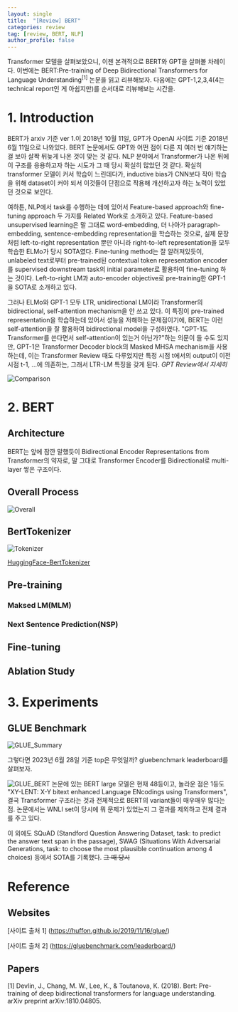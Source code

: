 ```yaml
---
layout: single
title:  "[Review] BERT"
categories: review
tag: [review, BERT, NLP]
author_profile: false
---
```


Transformer 모델을 살펴보았으니, 이젠 본격적으로 BERT와 GPT을 살펴볼 차례이다. 이번에는 BERT:Pre-training of Deep Bidirectional Transformers for Language Understanding<sup>[1]</sup> 논문을 읽고 리뷰해보자. 다음에는 GPT-1,2,3,4(4는 technical report인 게 아쉽지만)를 순서대로 리뷰해보는 시간을.

# 1. Introduction
BERT가 arxiv 기준 ver 1.이 2018년 10월 11일, GPT가 OpenAI 사이트 기준 2018년 6월 11일으로 나와있다. BERT 논문에서도 GPT와 어떤 점이 다른 지 여러 번 얘기하는 걸 보아 살짝 뒤늦게 나온 것이 맞는 것 같다. NLP 분야에서 Transformer가 나온 뒤에 이 구조를 응용하고자 하는 시도가 그 때 당시 확실히 많았던 것 같다. 확실히 transformer 모델이 커서 학습이 느린데다가, inductive bias가 CNN보다 작아 학습을 위해 dataset이 커야 되서 이것들이 단점으로 작용해 개선하고자 하는 노력이 있었던 것으로 보인다.

여하튼, NLP에서 task를 수행하는 데에 있어서 Feature-based approach와 fine-tuning approach 두 가지를 Related Work로 소개하고 있다. Feature-based unsupervised learning은 말 그대로 word-embedding, 더 나아가 paragraph-embedding, sentence-embedding representation을 학습하는 것으로, 실제 문장처럼 left-to-right representation 뿐만 아니라 right-to-left representation을 모두 학습한 ELMo가 당시 SOTA였다. Fine-tuning method는 잘 알려져있듯이, unlabeled text로부터 pre-trained된 contextual token representation encoder를 supervised downstream task의 initial parameter로 활용하여 fine-tuning 하는 것이다. Left-to-right LM과 auto-encoder objective로 pre-training한 GPT-1을 SOTA로 소개하고 있다.

그러나 ELMo와 GPT-1 모두 LTR, unidirectional LM이라 Transformer의 bidirectional, self-attention mechanism을 안 쓰고 있다. 이 특징이 pre-trained representation을 학습하는데 있어서 성능을 저해하는 문제점이기에, BERT는 이런 self-attention을 잘 활용하여 bidirectional model을 구성하였다. "GPT-1도 Transformer를 쓴다면서 self-attention이 있는거 아닌가?"하는 의문이 들 수도 있지만, GPT-1은 Transformer Decoder block의 Masked MHSA mechanism을 사용하는데, 이는 Transformer Review 때도 다루었지만 특정 시점 t에서의 output이 이전 시점 t-1, ...에 의존하는, 그래서 LTR-LM 특징을 갖게 된다. *GPT Review에서 자세히*

![Comparison]({{site.url}}/images/review/BERT/1.png)

# 2. BERT

## Architecture
BERT는 앞에 잠깐 말했듯이 Bidirectional Encoder Representations from Transformer의 약자로, 말 그대로 Transformer Encoder를 Bidirectional로 multi-layer 쌓은 구조이다.

## Overall Process
![Overall]({{site.url}}/images/review/BERT/2.png)

## BertTokenizer
![Tokenizer]({{site.url}}/images/review/BERT/3.png)

[HuggingFace-BertTokenizer](https://huggingface.co/docs/transformers/model_doc/bert#transformers.BertTokenizer)

## Pre-training

### Maksed LM(MLM)

### Next Sentence Prediction(NSP)

## Fine-tuning

## Ablation Study

# 3. Experiments

## GLUE Benchmark

![GLUE_Summary]({{site.url}}/images/review/BERT/4.png)

그렇다면 2023년 6월 28일 기준 top은 무엇일까? gluebenchmark leaderboard를 살펴보자.

![GLUE_BERT]({{site.url}}/images/review/BERT/5.png)
논문에 있는 BERT large 모델은 현재 48등이고, 놀라운 점은 1등도 "XY-LENT: X-Y bitext enhanced Language ENcodings using Transformers", 결국 Transformer 구조라는 것과 전체적으로 BERT의 variant들이 매우매우 많다는 점. 논문에서는 WNLI set이 당시에 뭐 문제가 있었는지 그 결과를 제외하고 전체 결과를 주고 있다.

이 외에도 SQuAD (Standford Question Answering Dataset, task: to predict the answer text span in the passage), SWAG (Situations With Adversarial Generations, task: to choose the most plausible continuation among 4 choices) 등에서 SOTA를 기록했다. ~~그 때 당시~~

# Reference

## Websites
[사이트 출처 1] (https://huffon.github.io/2019/11/16/glue/)

[사이트 출처 2] (https://gluebenchmark.com/leaderboard/)

## Papers

[1] Devlin, J., Chang, M. W., Lee, K., & Toutanova, K. (2018). Bert: Pre-training of deep bidirectional transformers for language understanding. arXiv preprint arXiv:1810.04805.


